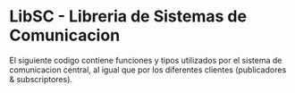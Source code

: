 # LibSC - Libreria de Sistemas de Comunicacion
El siguiente codigo contiene funciones y tipos utilizados por el sistema de comunicacion
central, al igual que por los diferentes clientes (publicadores & subscriptores).